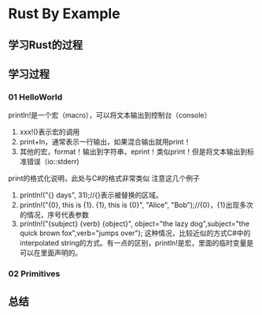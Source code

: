 # Rust By Example

## 学习Rust的过程
## 学习过程
### 01 HelloWorld
println!是一个宏（macro），可以将文本输出到控制台（console）
1. xxx!()表示宏的调用
2. print+ln，通常表示一行输出，如果混合输出就用print！
3. 其他的宏，format！输出到字符串，eprint！类似print！但是将文本输出到标准错误（io::stderr)

print的格式化说明，此处与C#的格式非常类似
注意这几个例子
1. println!("{} days", 31);//{}表示被替换的区域。
2. println!("{0}, this is {1}. {1}, this is {0}", "Alice", "Bob");//{0}，{1}出现多次的情况，序号代表参数
3. println!("{subject} {verb} {object}", object="the lazy dog",subject="the quick brown fox",verb="jumps over"); 这种情况，比较近似的方式C#中的interpolated string的方式。有一点的区别，println!是宏，里面的临时变量是可以在里面声明的。

### 02 Primitives
## 总结
